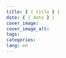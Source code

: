 ```yaml
---
title: { { title } }
date: { { date } }
cover_image:
cover_image_alt:
tags:
categories:
lang: en
---
```

